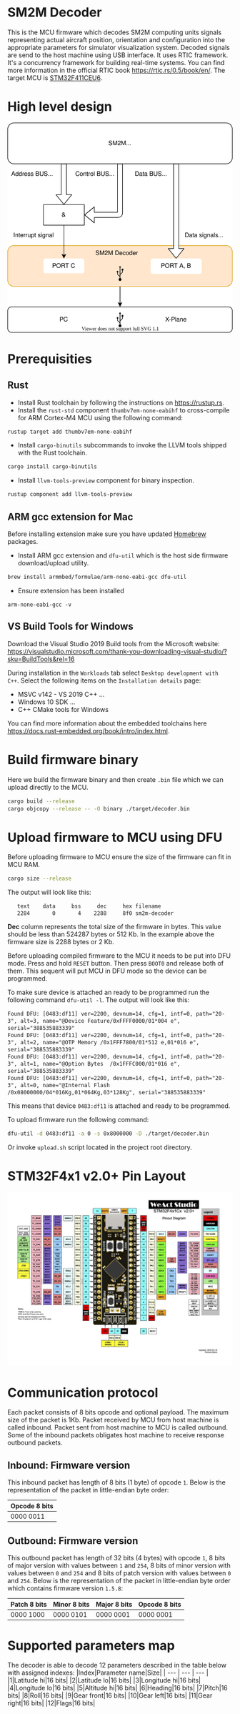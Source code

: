 # SM2M Decoder
This is the MCU firmware which decodes SM2M computing units signals representing actual aircraft position, orientation and configuration into the appropriate parameters for simulator visualization system. Decoded signals are send to the host machine using USB interface. It uses RTIC framework. It's a concurrency framework for building real-time systems. You can find more information in the official RTIC book https://rtic.rs/0.5/book/en/. The target MCU is [STM32F411CEU6](https://www.st.com/en/microcontrollers-microprocessors/stm32f411ce.html).

# High level design
![High level design](../doc/sm2m-decoder.svg)

# Prerequisities
## Rust
- Install Rust toolchain by following the instructions on https://rustup.rs.
- Install the `rust-std` component `thumbv7em-none-eabihf` to cross-compile for ARM Cortex-M4 MCU using the following command:
```bash
rustup target add thumbv7em-none-eabihf
```
- Install `cargo-binutils` subcommands to invoke the LLVM tools shipped with the Rust toolchain.
```bash
cargo install cargo-binutils 
```
- Install `llvm-tools-preview` component for binary inspection.
```bash
rustup component add llvm-tools-preview
```

## ARM gcc extension for Mac
Before installing extension make sure you have updated [Homebrew](https://brew.sh) packages.
- Install ARM gcc extension and `dfu-util` which is the host side firmware download/upload utility.
```bash
brew install armmbed/formulae/arm-none-eabi-gcc dfu-util
```
- Ensure extension has been installed
```
arm-none-eabi-gcc -v
```

## VS Build Tools for Windows
Download the Visual Studio 2019 Build tools from the Microsoft website: https://visualstudio.microsoft.com/thank-you-downloading-visual-studio/?sku=BuildTools&rel=16

During installation in the `Workloads` tab select `Desktop development with C++`. Select the following items on the `Installation details` page:
- MSVC v142 - VS 2019 C++ ...
- Windows 10 SDK ...
- C++ CMake tools for Windows

You can find more information about the embedded toolchains here https://docs.rust-embedded.org/book/intro/index.html.

# Build firmware binary
Here we build the firmware binary and then create `.bin` file which we can upload directly to the MCU.
```bash
cargo build --release
cargo objcopy --release -- -O binary ./target/decoder.bin
```

# Upload firmware to MCU using DFU
Before uploading firmware to MCU ensure the size of the firmware can fit in MCU RAM.
```bash
cargo size --release
```

The output will look like this:
```
   text    data     bss     dec     hex filename
   2284       0       4    2288     8f0 sm2m-decoder
```

**Dec** column represents the total size of the firmware in bytes. This value should be less than 524287 bytes or 512 Kb. In the example above the firmware size is 2288 bytes or 2 Kb.

Before uploading compiled firmware to the MCU it needs to be put into DFU mode. Press and hold `RESET` button. Then press `BOOT0` and release both of them. This sequent will put MCU in DFU mode so the device can be programmed.

To make sure device is attached an ready to be programmed run the following command `dfu-util -l`. The output will look like this:
```
Found DFU: [0483:df11] ver=2200, devnum=14, cfg=1, intf=0, path="20-3", alt=3, name="@Device Feature/0xFFFF0000/01*004 e", serial="388535883339"
Found DFU: [0483:df11] ver=2200, devnum=14, cfg=1, intf=0, path="20-3", alt=2, name="@OTP Memory /0x1FFF7800/01*512 e,01*016 e", serial="388535883339"
Found DFU: [0483:df11] ver=2200, devnum=14, cfg=1, intf=0, path="20-3", alt=1, name="@Option Bytes  /0x1FFFC000/01*016 e", serial="388535883339"
Found DFU: [0483:df11] ver=2200, devnum=14, cfg=1, intf=0, path="20-3", alt=0, name="@Internal Flash  /0x08000000/04*016Kg,01*064Kg,03*128Kg", serial="388535883339"
```

This means that device `0483:df11` is attached and ready to be programmed.

To upload firmware run the following command:
```bash
dfu-util -d 0483:df11 -a 0 -s 0x8000000 -D ./target/decoder.bin
```
Or invoke `upload.sh` script located in the project root directory.

# STM32F4x1 v2.0+ Pin Layout
![STM32F4x1 v2.0+ Pin Layout](../doc/STM32F4x1.jpg)

# Communication protocol
Each packet consists of 8 bits opcode and optional payload. The maximum size of the packet is 1Kb. Packet received by MCU from host machine is called inbound. Packet sent from host machine to MCU is called outbound. Some of the inbound packets obligates host machine to receive response outbound packets.

## Inbound: Firmware version
This inbound packet has length of 8 bits (1 byte) of opcode `1`. Below is the representation of the packet in little-endian byte order:

|Opcode 8 bits|
| --- |
|0000 0011|

## Outbound: Firmware version
This outbound packet has length of 32 bits (4 bytes) with opcode `1`, 8 bits of major version with values between `1` and `254`, 8 bits of minor version with values between `0` and `254` and 8 bits of patch version with values between `0` and `254`. Below is the representation of the packet in little-endian byte order which contains firmware version `1.5.8`:

|Patch 8 bits|Minor 8 bits|Major 8 bits|Opcode 8 bits|
| --- | --- | --- | --- |
|0000 1000|0000 0101|0000 0001|0000 0001|

# Supported parameters map
The decoder is able to decode 12 parameters described in the table below with assigned indexes:
|Index|Parameter name|Size|
| --- | --- | --- |
|1|Latitude hi|16 bits|
|2|Latitude lo|16 bits|
|3|Longitude hi|16 bits|
|4|Longitude lo|16 bits|
|5|Altitude hi|16 bits|
|6|Heading|16 bits|
|7|Pitch|16 bits|
|8|Roll|16 bits|
|9|Gear front|16 bits|
|10|Gear left|16 bits|
|11|Gear right|16 bits|
|12|Flags|16 bits|
